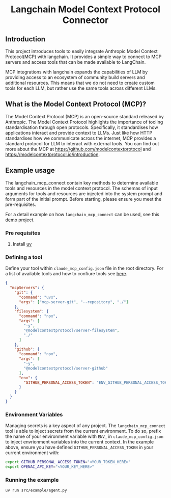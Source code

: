 
<h1 align="center">
  Langchain Model Context Protocol Connector
</h1>

## Introduction
This project introduces tools to easily integrate Anthropic Model Context Protocol(MCP) with langchain. 
It provides a simple way to connect to MCP servers and access tools that can be made available to LangChain.

MCP integrations with langchain expands the capabilities of LLM by providing access to an ecosystem 
of community build servers and additional resources. This means that we do not need to create custom
tools for each LLM, but rather use the same tools across different LLMs.

## What is the Model Context Protocol (MCP)?
The Model Context Protocol (MCP) is an open-source standard released by Anthropic. 
The Model Context Protocol highlights the importance of tooling standardisation through open protocols. 
Specifically, it standardises how applications interact and provide context to LLMs. 
Just like how HTTP standardises how we communicate across the internet, MCP provides a standard protocol for LLM to interact with external tools.
You can find out more about the MCP at https://github.com/modelcontextprotocol and https://modelcontextprotocol.io/introduction.

## Example usage

The langchain_mcp_connect contain key methods to determine available tools and resources
in the model context protocol. The schemas of input arguments for tools and resources 
are injected into the system prompt and form part of the initial prompt. Before starting,
please ensure you meet the pre-requisites.

For a detail example on how `langchain_mcp_connect` can be used, see this [demo](https://github.com/lloydhamilton/agentic_ai_mcp_demo) project.

### Pre requisites

1. Install [uv](https://astral.sh/blog/uv)

### Defining a tool

Define your tool within `claude_mcp_config.json` file in the root directory. For a list 
of available tools and how to confiure tools see [here](https://github.com/modelcontextprotocol/servers/tree/main). 
```json
{
  "mcpServers": {
    "git": {
      "command": "uvx",
      "args": ["mcp-server-git", "--repository", "./"]
    },
    "filesystem": {
      "command": "npx",
      "args": [
        "-y",
        "@modelcontextprotocol/server-filesystem",
        "./"
      ]
    },
    "github": {
      "command": "npx",
      "args": [
        "-y",
        "@modelcontextprotocol/server-github"
      ],
      "env": {
        "GITHUB_PERSONAL_ACCESS_TOKEN": "ENV_GITHUB_PERSONAL_ACCESS_TOKEN"
      }
    }
  }
}
```

### Environment Variables

Managing secrets is a key aspect of any project. The `langchain_mcp_connect` tool is 
able to inject secrets from the current environment. 
To do so, prefix the name of your environment variable with 
`ENV_` in `claude_mcp_config.json` to inject envrionment variables into the current
context. In the example above, ensure you have defined `GITHUB_PERSONAL_ACCESS_TOKEN`
in your current environment with:

```bash
export GITHUB_PERSONAL_ACCESS_TOKEN="<YOUR_TOKEN_HERE>"
export OPENAI_API_KEY="<YOUR_KEY_HERE>"
```

### Running the example

```bash
uv run src/example/agent.py
```